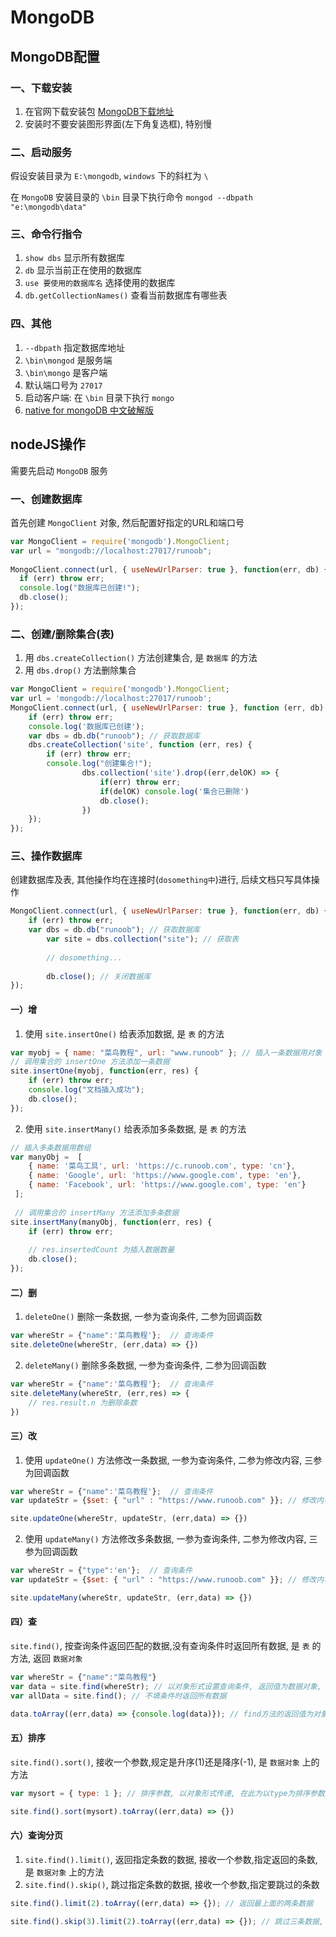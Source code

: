 # MongoDB

## MongoDB配置

### 一、下载安装

1. 在官网下载安装包 [MongoDB下载地址](https://www.mongodb.com/download-center/community) 
2. 安装时不要安装图形界面(左下角复选框), 特别慢

### 二、启动服务

假设安装目录为 `E:\mongodb`, `windows` 下的斜杠为 `\`

在 `MongoDB` 安装目录的 `\bin` 目录下执行命令 `mongod --dbpath "e:\mongodb\data"`

### 三、命令行指令

1. `show dbs` 显示所有数据库
2. `db` 显示当前正在使用的数据库
3. `use 要使用的数据库名` 选择使用的数据库
4. `db.getCollectionNames()` 查看当前数据库有哪些表

### 四、其他

1. `--dbpath` 指定数据库地址
2. `\bin\mongod` 是服务端
3. `\bin\mongo` 是客户端
4. 默认端口号为 `27017`
5. 启动客户端: 在 `\bin` 目录下执行 `mongo`
6. [native for mongoDB 中文破解版](http://www.ddooo.com/softdown/130308.htm)


## nodeJS操作

需要先启动 `MongoDB` 服务

### 一、创建数据库

首先创建 `MongoClient` 对象, 然后配置好指定的URL和端口号

```js
var MongoClient = require('mongodb').MongoClient;
var url = "mongodb://localhost:27017/runoob";
 
MongoClient.connect(url, { useNewUrlParser: true }, function(err, db) {
  if (err) throw err;
  console.log("数据库已创建!");
  db.close();
});
```

### 二、创建/删除集合(表)

1. 用 `dbs.createCollection()` 方法创建集合, 是 `数据库` 的方法
2. 用 `dbs.drop()` 方法删除集合

```js
var MongoClient = require('mongodb').MongoClient;
var url = 'mongodb://localhost:27017/runoob';
MongoClient.connect(url, { useNewUrlParser: true }, function (err, db) {
    if (err) throw err;
    console.log('数据库已创建');
    var dbs = db.db("runoob"); // 获取数据库
    dbs.createCollection('site', function (err, res) {
        if (err) throw err;
        console.log("创建集合!");
				dbs.collection('site').drop((err,delOK) => {
					if(err) throw err;
					if(delOK) console.log('集合已删除')
					db.close();
				})
    });
});
```

### 三、操作数据库

创建数据库及表, 其他操作均在连接时(`dosomething中`)进行, 后续文档只写具体操作

```js
MongoClient.connect(url, { useNewUrlParser: true }, function(err, db) {
    if (err) throw err;
    var dbs = db.db("runoob"); // 获取数据库
		var site = dbs.collection("site"); // 获取表
		
		// dosomething...
		
		db.close(); // 关闭数据库
});
```

#### 一）增

1. 使用 `site.insertOne()` 给表添加数据, 是 `表` 的方法

```js
var myobj = { name: "菜鸟教程", url: "www.runoob" }; // 插入一条数据用对象
// 调用集合的 insertOne 方法添加一条数据
site.insertOne(myobj, function(err, res) {
	if (err) throw err;
	console.log("文档插入成功");
	db.close();
});
```

2. 使用 `site.insertMany()` 给表添加多条数据, 是 `表` 的方法

```js
// 插入多条数据用数组
var manyObj =  [
	{ name: '菜鸟工具', url: 'https://c.runoob.com', type: 'cn'},
	{ name: 'Google', url: 'https://www.google.com', type: 'en'},
	{ name: 'Facebook', url: 'https://www.google.com', type: 'en'}
 ];
 
 // 调用集合的 insertMany 方法添加多条数据
site.insertMany(manyObj, function(err, res) {
	if (err) throw err;
	
	// res.insertedCount 为插入数据数量
	db.close();
});
```

#### 二）删

1. `deleteOne()` 删除一条数据, 一参为查询条件, 二参为回调函数

```js
var whereStr = {"name":'菜鸟教程'};  // 查询条件
site.deleteOne(whereStr, (err,data) => {})
```

2. `deleteMany()` 删除多条数据, 一参为查询条件, 二参为回调函数

```js
var whereStr = {"name":'菜鸟教程'};  // 查询条件
site.deleteMany(whereStr, (err,res) => {
	// res.result.n 为删除条数
})
```

#### 三）改

1. 使用 `updateOne()` 方法修改一条数据, 一参为查询条件, 二参为修改内容, 三参为回调函数

```js
var whereStr = {"name":'菜鸟教程'};  // 查询条件
var updateStr = {$set: { "url" : "https://www.runoob.com" }}; // 修改内容, 注意数据格式

site.updateOne(whereStr, updateStr, (err,data) => {})
```

2. 使用 `updateMany()` 方法修改多条数据, 一参为查询条件, 二参为修改内容, 三参为回调函数

```js
var whereStr = {"type":'en'};  // 查询条件
var updateStr = {$set: { "url" : "https://www.runoob.com" }}; // 修改内容, 注意数据格式

site.updateMany(whereStr, updateStr, (err,data) => {})
```

#### 四）查

`site.find()`, 按查询条件返回匹配的数据,没有查询条件时返回所有数据, 是 `表` 的方法, 返回 `数据对象`

```js
var whereStr = {"name":"菜鸟教程"}
var data = site.find(whereStr); // 以对象形式设置查询条件, 返回值为数据对象, 需要用toArray方法转为数组
var allData = site.find(); // 不填条件时返回所有数据

data.toArray((err,data) => {console.log(data)}); // find方法的返回值为对象, 该对象有一个toArray方法把数据转换为数组
```

#### 五）排序

`site.find().sort()`, 接收一个参数,规定是升序(1)还是降序(-1), 是 `数据对象` 上的方法

```js
var mysort = { type: 1 }; // 排序参数, 以对象形式传递, 在此为以type为排序参数升序排列

site.find().sort(mysort).toArray((err,data) => {})
```

#### 六）查询分页

1. `site.find().limit()`, 返回指定条数的数据, 接收一个参数,指定返回的条数, 是 `数据对象` 上的方法
2. `site.find().skip()`, 跳过指定条数的数据, 接收一个参数,指定要跳过的条数

```js
site.find().limit(2).toArray((err,data) => {}); // 返回最上面的两条数据

site.find().skip(3).limit(2).toArray((err,data) => {}); // 跳过三条数据, 返回之后的两条数据
```
